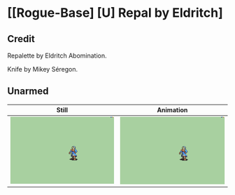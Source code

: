 # [\[Rogue-Base\] \[U\] Repal by Eldritch]

## Credit

Repalette by Eldritch Abomination.

Knife by Mikey Séregon.
	
## Unarmed

| Still | Animation |
| :---: | :-------: |
| ![Unarmed still](./Unarmed_000.png) | ![Unarmed animation](./Unarmed.gif) |
